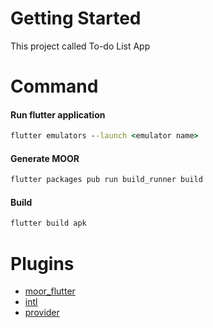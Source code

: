 # Getting Started

This project called To-do List App

# Command

#### Run flutter application
```bat
flutter emulators --launch <emulator name>
````
#### Generate MOOR
```bat
flutter packages pub run build_runner build
```
#### Build
```bat
flutter build apk
```

# Plugins

- [moor_flutter](https://pub.dev/packages/moor_flutter)
- [intl](https://pub.dev/packages/intl)
- [provider](https://pub.dev/packages/provider)
